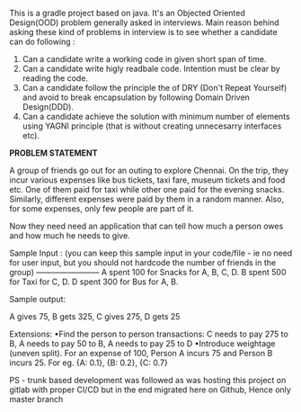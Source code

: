 This is a gradle project based on java. It's an Objected Oriented Design(OOD) problem generally asked in interviews. Main reason behind asking these kind of problems in interview is to see whether a candidate can do following :
1. Can a candidate write a working code in given short span of time.
2. Can a candidate write higly readbale code. Intention must be clear by reading the code.
3. Can a candidate follow the principle the of DRY (Don't Repeat Yourself) and avoid to break encapsulation by following Domain Driven Design(DDD).
4. Can a candidate achieve the solution with minimum number of elements using YAGNI principle (that is without creating unnecesarry interfaces etc).

**PROBLEM STATEMENT**

A group of friends go out for an outing to explore Chennai. On the trip, they incur various expenses like bus tickets, taxi fare, museum tickets and food etc. One of them paid for taxi while other one paid for the evening snacks. Similarly, different expenses were paid by them in a random manner. Also, for some expenses, only few people are part of it.

Now they need need an application that can tell how much a person owes and how much he needs to give.

Sample Input : (you can keep this sample input in your code/file - ie no need for user input, but you should not hardcode the number of friends in the group)
————————
A spent 100 for Snacks for A, B, C, D.
B spent 500 for Taxi for C, D.
D spent 300 for Bus for A, B.

Sample output:

A gives 75,
B gets 325,
C gives 275,
D gets 25

Extensions:
    •Find the person to person transactions:
          C needs to pay 275 to B,
          A needs to pay 50 to B,
          A needs to pay 25 to D
    •Introduce weightage (uneven split). For an expense of 100, Person A incurs 75 and Person B incurs 25. For eg. {A: 0.1}, {B: 0.2}, {C: 0.7}
    
    
PS - trunk based development was followed as was hosting this project on gitlab with proper CI/CD but in the end migrated here on Github, Hence only master branch
